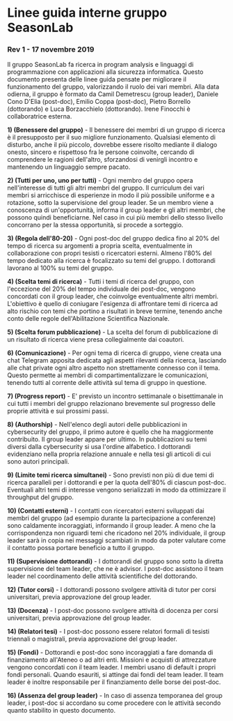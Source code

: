 # Linee guida interne gruppo SeasonLab
### Rev 1 - 17 novembre 2019

Il gruppo SeasonLab fa ricerca in program analysis e linguaggi di programmazione con applicazioni alla sicurezza informatica. Questo documento presenta delle linee guida pensate per migliorare il funzionamento del gruppo, valorizzando il ruolo dei vari membri. Alla data odierna, il gruppo è formato da Camil Demetrescu (group leader), Daniele Cono D'Elia (post-doc), Emilio Coppa (post-doc), Pietro Borrello (dottorando) e Luca Borzacchielo (dottorando). Irene Finocchi è collaboratrice esterna.

**1) (Benessere del gruppo)** - Il benessere dei membri di un gruppo di ricerca è il presupposto per il suo migliore funzionamento. Qualsiasi elemento di disturbo, anche il più piccolo, dovrebbe essere risolto mediante il dialogo onesto, sincero e rispettoso fra le persone coinvolte, cercando di comprendere le ragioni dell'altro, sforzandosi di venirgli incontro e mantenendo un linguaggio sempre pacato.

**2) (Tutti per uno, uno per tutti)** - Ogni membro del gruppo opera nell'interesse di tutti gli altri membri del gruppo. Il curriculum dei vari membri si arricchisce di esperienze in modo il più possibile uniforme e a rotazione, sotto la supervisione del group leader. Se un membro viene a conoscenza di un'opportunità, informa il group leader e gli altri membri, che possono quindi beneficiarne. Nel caso in cui più membri dello stesso livello concorrano per la stessa opportunità, si procede a sorteggio.

**3) (Regola dell'80-20)** - Ogni post-doc del gruppo dedica fino al 20% del tempo di ricerca su argomenti a propria scelta, eventualmente in collaborazione con propri tesisti o ricercatori esterni. Almeno l'80% del tempo dedicato alla ricerca è focalizzato su temi del gruppo. I dottorandi lavorano al 100% su temi del gruppo.

**4) (Scelta temi di ricerca)** - Tutti i temi di ricerca del gruppo, con l'eccezione del 20% del tempo individuale dei post-doc, vengono concordati con il group leader, che coinvolge eventualmente altri membri. L'obiettivo è quello di coniugare l'esigenza di affrontare temi di ricerca ad alto rischio con temi che portino a risultati in breve termine, tenendo anche conto delle regole dell'Abilitazione Scientifica Nazionale.

**5) (Scelta forum pubblicazione)** - La scelta del forum di pubblicazione di un risultato di ricerca viene presa collegialmente dai coautori.

**6) (Comunicazione)** - Per ogni tema di ricerca di gruppo, viene creata una chat Telegram apposita dedicata agli aspetti rilevanti della ricerca, lasciando alle chat private ogni altro aspetto non strettamente connesso con il tema. Questo permette ai membri di compartimentalizzare le comunicazioni, tenendo tutti al corrente delle attività sul tema di gruppo in questione.

**7) (Progress report)** - E' previsto un incontro settimanale o bisettimanale in cui tutti i membri del gruppo relazionano brevemente sul progresso delle proprie attività e sui prossimi passi.

**8) (Authorship)** - Nell'elenco degli autori delle pubblicazioni in cybersecurity del gruppo, il primo autore è quello che ha maggiormente contribuito. Il group leader appare per ultimo. In pubblicazioni su temi diversi dalla cybersecurity si usa l'ordine alfabetico. I dottorandi evidenziano nella propria relazione annuale e nella tesi gli articoli di cui sono autori principali.

**9) (Limite temi ricerca simultanei)** - Sono previsti non più di due temi di ricerca paralleli per i dottorandi e per la quota dell'80% di ciascun post-doc. Eventuali altri temi di interesse vengono serializzati in modo da ottimizzare il throughput del gruppo.

**10) (Contatti esterni)** - I contatti con ricercatori esterni sviluppati dai membri del gruppo (ad esempio durante la partecipazione a conferenze) sono caldamente incoraggiati, informando il group leader. A meno che la corrispondenza non riguardi temi che ricadono nel 20% individuale, il group leader sarà in copia nei messaggi scambiati in modo da poter valutare come il contatto possa portare beneficio a tutto il gruppo.

**11) (Supervisione dottorandi)** - I dottorandi del gruppo sono sotto la diretta supervisione del team leader, che ne è advisor. I post-doc assistono il team leader nel coordinamento delle attività scientifiche del dottorando.

**12) (Tutor corsi)** - I dottorandi possono svolgere attività di tutor per corsi universitari, previa approvazione del group leader.

**13) (Docenza)** - I post-doc possono svolgere attività di docenza per corsi universitari, previa approvazione del group leader.

**14) (Relatori tesi)** - I post-doc possono essere relatori formali di tesisti triennali o magistrali, previa approvazione del group leader.

**15) (Fondi)** - Dottorandi e post-doc sono incoraggiati a fare domanda di finanziamento all'Ateneo o ad altri enti. Missioni e acquisti di attrezzature vengono concordati con il team leader. I membri usano di default i propri fondi personali. Quando esauriti, si attinge dai fondi del team leader. Il team leader è inoltre responsabile per il finanziamento delle borse dei post-doc.

**16) (Assenza del group leader)** - In caso di assenza temporanea del group leader, i post-doc si accordano su come procedere con le attività secondo quanto stabilito in questo documento.
